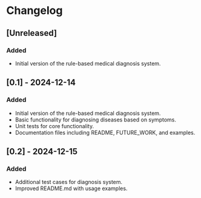 # Changelog

## [Unreleased]
### Added
- Initial version of the rule-based medical diagnosis system.

## [0.1] - 2024-12-14
### Added
- Initial version of the rule-based medical diagnosis system.
- Basic functionality for diagnosing diseases based on symptoms.
- Unit tests for core functionality.
- Documentation files including README, FUTURE_WORK, and examples.

## [0.2] - 2024-12-15
### Added
- Additional test cases for diagnosis system.
- Improved README.md with usage examples.